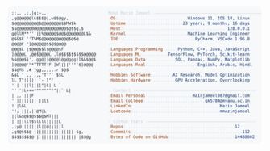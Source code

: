 <picture>
  <source srcset="https://raw.githubusercontent.com/mmazinjameel/mmazinjameel/main/dark_mode.svg?v=1755745305" media="(prefers-color-scheme: dark)">
  <img src="https://raw.githubusercontent.com/mmazinjameel/mmazinjameel/main/light_mode.svg?v=1755745305">
</picture>
